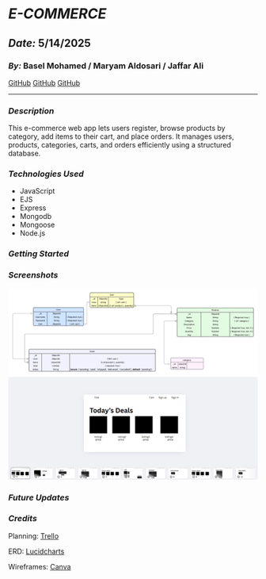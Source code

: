 # **_E-COMMERCE_**

## **_Date:_** 5/14/2025

### **_By:_** Basel Mohamed / Maryam Aldosari / Jaffar Ali

[GitHub](https://github.com/BMH2000619)
[GitHub](https://github.com/Maldoseri23)
[GitHub](https://github.com/Jaffar43)

---

### **_Description_**

This e-commerce web app lets users register, browse products by category, add items to their cart, and place orders. It manages users, products, categories, carts, and orders efficiently using a structured database.

### **_Technologies Used_**

- JavaScript
- EJS
- Express
- Mongodb
- Mongoose
- Node.js

### **_Getting Started_**

### **_Screenshots_**

![Image](photos\ERD.png)
![Image](photos\CanvaEcom.png)

### **_Future Updates_**

### **_Credits_**

Planning: [Trello](https://trello.com/)

ERD: [Lucidcharts](https://www.lucidchart.com/)

Wireframes: [Canva](https://www.canva.com/)

